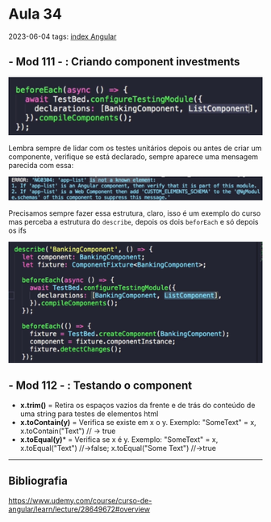 # Aula 34
2023-06-04
tags: [index Angular](../index%20Angular.md)

## - Mod 111 - : Criando component investments

![](../../../Pasted%20image%2020230604130822.png)

Lembra sempre de lidar com os testes unitários depois ou antes de criar um componente, verifique se está declarado, sempre aparece uma mensagem parecida com essa:

![](../../../Pasted%20image%2020230604130937.png)

Precisamos sempre fazer essa estrutura, claro, isso é um exemplo do curso mas perceba a estrutura do `describe`, depois os dois `beforEach` e só depois os ifs

![](../../../Pasted%20image%2020230604131350.png)

## - Mod 112 - : Testando o component

* **x.trim()** = Retira os espaços vazios da frente e de trás do conteúdo de uma string para testes de elementos html
* **x.toContain(y)** =  Verifica se existe em x o y. Exemplo: "SomeText" = x, x.toContain("Text") // → true
* **x.toEqual(y)*** = Verifica se x é y. Exemplo: "SomeText" = x, x.toEqual("Text") //→false; x.toEqual("Some Text") //→true


-----------------------------------------------
## Bibliografia

https://www.udemy.com/course/curso-de-angular/learn/lecture/28649672#overview